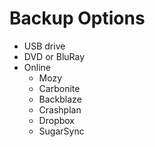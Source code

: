 # Backup Options #

- USB drive
- DVD or BluRay
- Online
  - Mozy
  - Carbonite
  - Backblaze
  - Crashplan
  - Dropbox
  - SugarSync